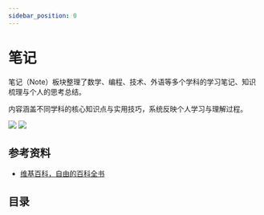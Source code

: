 ```yaml
---
sidebar_position: 0
---
```


# 笔记

笔记（Note）板块整理了数学、编程、技术、外语等多个学科的学习笔记、知识梳理与个人的思考总结。

内容涵盖不同学科的核心知识点与实用技巧，系统反映个人学习与理解过程。

![](/img/header/note-light.png#gh-light-mode-only)
![](/img/header/note-dark.png#gh-dark-mode-only)

## 参考资料

- [维基百科，自由的百科全书](https://zh.wikipedia.org/zh-cn/Wikipedia:首页)

## 目录

<DocCardList />
